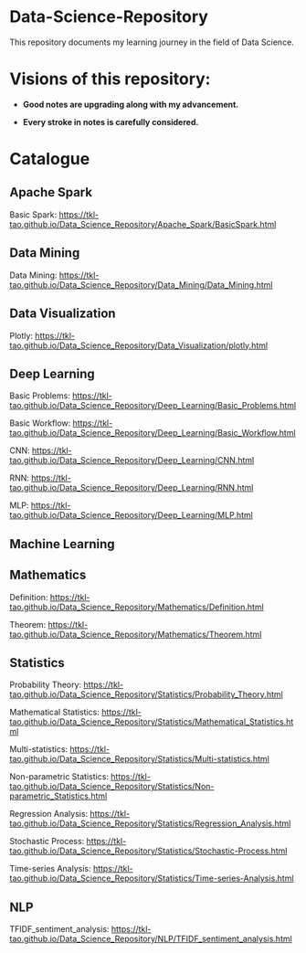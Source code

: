 # Data-Science-Repository
This repository documents my learning journey in the field of Data Science.


# Visions of this repository:

- **Good notes are upgrading along with my advancement.**

- **Every stroke in notes is carefully considered.**

# Catalogue
## Apache Spark
Basic Spark: https://tkl-tao.github.io/Data_Science_Repository/Apache_Spark/BasicSpark.html

## Data Mining
Data Mining: https://tkl-tao.github.io/Data_Science_Repository/Data_Mining/Data_Mining.html

## Data Visualization
Plotly: https://tkl-tao.github.io/Data_Science_Repository/Data_Visualization/plotly.html

## Deep Learning
Basic Problems: https://tkl-tao.github.io/Data_Science_Repository/Deep_Learning/Basic_Problems.html

Basic Workflow: https://tkl-tao.github.io/Data_Science_Repository/Deep_Learning/Basic_Workflow.html

CNN: https://tkl-tao.github.io/Data_Science_Repository/Deep_Learning/CNN.html

RNN: https://tkl-tao.github.io/Data_Science_Repository/Deep_Learning/RNN.html

MLP: https://tkl-tao.github.io/Data_Science_Repository/Deep_Learning/MLP.html

## Machine Learning

## Mathematics
Definition: https://tkl-tao.github.io/Data_Science_Repository/Mathematics/Definition.html

Theorem: https://tkl-tao.github.io/Data_Science_Repository/Mathematics/Theorem.html

## Statistics
Probability Theory: https://tkl-tao.github.io/Data_Science_Repository/Statistics/Probability_Theory.html

Mathematical Statistics: https://tkl-tao.github.io/Data_Science_Repository/Statistics/Mathematical_Statistics.html

Multi-statistics: https://tkl-tao.github.io/Data_Science_Repository/Statistics/Multi-statistics.html

Non-parametric Statistics: https://tkl-tao.github.io/Data_Science_Repository/Statistics/Non-parametric_Statistics.html

Regression Analysis: https://tkl-tao.github.io/Data_Science_Repository/Statistics/Regression_Analysis.html

Stochastic Process: https://tkl-tao.github.io/Data_Science_Repository/Statistics/Stochastic-Process.html

Time-series Analysis: https://tkl-tao.github.io/Data_Science_Repository/Statistics/Time-series-Analysis.html

## NLP
TFIDF_sentiment_analysis: https://tkl-tao.github.io/Data_Science_Repository/NLP/TFIDF_sentiment_analysis.html





